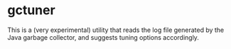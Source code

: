 # gctuner

This is a (very experimental) utility that reads the log file generated by the Java garbage collector, and suggests tuning options accordingly.
